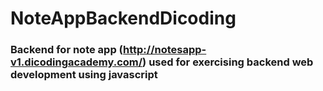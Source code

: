 # NoteAppBackendDicoding
### Backend for note app (http://notesapp-v1.dicodingacademy.com/) used for exercising backend web development using javascript
